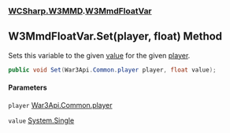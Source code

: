 ### [WCSharp.W3MMD](WCSharp.W3MMD.md 'WCSharp.W3MMD').[W3MmdFloatVar](WCSharp.W3MMD.W3MmdFloatVar.md 'WCSharp.W3MMD.W3MmdFloatVar')

## W3MmdFloatVar.Set(player, float) Method

Sets this variable to the given [value](WCSharp.W3MMD.W3MmdFloatVar.Set(War3Api.Common.player,float).md#WCSharp.W3MMD.W3MmdFloatVar.Set(War3Api.Common.player,float).value 'WCSharp.W3MMD.W3MmdFloatVar.Set(War3Api.Common.player, float).value') for the given [player](WCSharp.W3MMD.W3MmdFloatVar.Set(War3Api.Common.player,float).md#WCSharp.W3MMD.W3MmdFloatVar.Set(War3Api.Common.player,float).player 'WCSharp.W3MMD.W3MmdFloatVar.Set(War3Api.Common.player, float).player').

```csharp
public void Set(War3Api.Common.player player, float value);
```
#### Parameters

<a name='WCSharp.W3MMD.W3MmdFloatVar.Set(War3Api.Common.player,float).player'></a>

`player` [War3Api.Common.player](https://docs.microsoft.com/en-us/dotnet/api/War3Api.Common.player 'War3Api.Common.player')

<a name='WCSharp.W3MMD.W3MmdFloatVar.Set(War3Api.Common.player,float).value'></a>

`value` [System.Single](https://docs.microsoft.com/en-us/dotnet/api/System.Single 'System.Single')